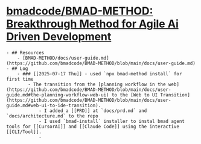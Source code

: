 # [bmadcode/BMAD-METHOD: Breakthrough Method for Agile Ai Driven Development](https://github.com/bmadcode/BMAD-METHOD?tab=readme-ov-file)
	- ## Resources
		- [BMAD-METHOD/docs/user-guide.md](https://github.com/bmadcode/BMAD-METHOD/blob/main/docs/user-guide.md)
	- ## Log
		- ### [[2025-07-17 Thu]] - used `npx bmad-method install` for first time
			- The transition from the [planning workflow in the web](https://github.com/bmadcode/BMAD-METHOD/blob/main/docs/user-guide.md#the-planning-workflow-web-ui) to the [Web to UI Transition](https://github.com/bmadcode/BMAD-METHOD/blob/main/docs/user-guide.md#web-ui-to-ide-transition).
				- I added a [[PRD]] at `docs/prd.md` and `docs/architecture.md` to the repo
				- I used `bmad-install` installer to instal bmad agent tools for [[CursorAI]] and [[Claude Code]] using the interactive [[CLI/Tool]].
				-